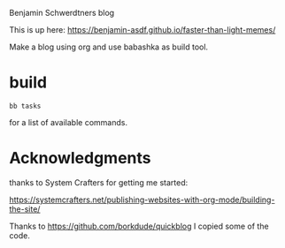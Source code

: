 Benjamin Schwerdtners blog

This is up here:
https://benjamin-asdf.github.io/faster-than-light-memes/

Make a blog using org and use babashka as build tool.

# build

```
bb tasks
```

for a list of available commands.

# Acknowledgments

thanks to System Crafters for getting me started:

https://systemcrafters.net/publishing-websites-with-org-mode/building-the-site/

Thanks to https://github.com/borkdude/quickblog
I copied some of the code.
